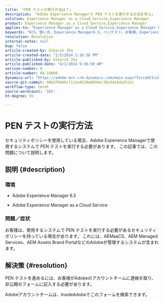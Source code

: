 ```yaml
---
title: 「PEN テストの実行方法は？」
description: 「Adobe Experience Managerで PEN テストを実行する方法を学ぶ」
solution: Experience Manager as a Cloud Service,Experience Manager
product: Experience Manager as a Cloud Service,Experience Manager
applies-to: "Experience Manager as a Cloud Service,Experience Manager 6.5"
keywords: "KCS，使い方，Experience Manager6.5，ペンテスト，お客様，Experience Managerクラウドサービス， AEM"
resolution: Resolution
internal-notes: null
bug: false
article-created-by: Utkarsh Jha
article-created-date: "2/5/2024 1:16:58 PM"
article-published-by: Utkarsh Jha
article-published-date: "4/1/2024 9:36:50 AM"
version-number: 4
article-number: KA-19808
dynamics-url: "https://adobe-ent.crm.dynamics.com/main.aspx?forceUCI=1&pagetype=entityrecord&etn=knowledgearticle&id=a150aed5-28c4-ee11-9079-6045bd006b25"
source-git-commit: 06bdf8b8bcf113a4320e0656ec38a34a3da2512c
workflow-type: tm+mt
source-wordcount: '165'
ht-degree: 9%

---
```


# PEN テストの実行方法


セキュリティポリシーを使用している場合、Adobe Experience Managerで使用するシステムで PEN テストを実行する必要があります。 この記事では、この問題について説明します。

## 説明 {#description}


### <b>環境</b>

- Adobe Experience Manager 6.5


- Adobe Experience Manager as a Cloud Service




### <b>問題／症状</b>

お客様は、使用するシステムで PEN テストを実行する必要があるセキュリティポリシーを持っている場合があります。 これには、AEMaaCS、AEM Managed Services、AEM Assets Brand PortalなどのAdobeが管理するシステムが含まれます。


## 解決策 {#resolution}


PEN テストを進めるには、お客様がAdobeのアカウントチームに連絡を取り、非公開のフォームに記入する必要があります。

Adobeアカウントチームは、InsideAdobeでこのフォームを検索できます。
